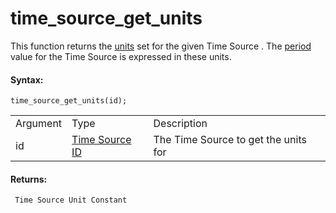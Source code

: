 # time_source_get_units

This function returns the [units](Time_Source_Units) set for the
given Time Source . The [period](time_source_get_period) value for
the Time Source is expressed in these units.

#### Syntax:

``` gml
time_source_get_units(id);
```

|          |                                                                                                      |                                        |
|----------|------------------------------------------------------------------------------------------------------|----------------------------------------|
| Argument | Type                                                                                                 | Description                            |
| id       |  [Time Source ID](../../../../GameMaker_Language/GML_Reference/Time_Sources/time_source_create)  | The Time Source to get the units for   |

#### Returns:

``` gml
 Time Source Unit Constant
```
